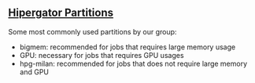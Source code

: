 ## [Hipergator Partitions](https://help.rc.ufl.edu/doc/Available_Node_Features)

Some most commonly used partitions by our group:
* bigmem: recommended for jobs that requires large memory usage
* GPU: necessary for jobs that requires GPU usages
* hpg-milan: recommended for jobs that does not require large memory and GPU

